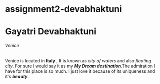 # assignment2-devabhaktuni
# Gayatri Devabhaktuni
###### Venice

Venice is located in **Italy** , It is known as *city of waters* and also *floating city*. For sure I would say it as my ***My Dream destination***.The admiration I have for this place is so much. I just love it because of its uniqueness and it's ***beauty***. 
